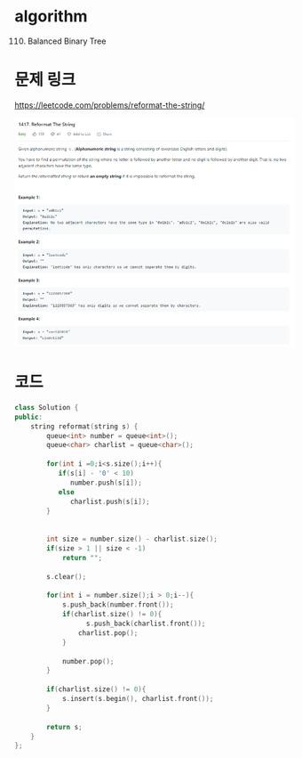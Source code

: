 ﻿# algorithm 
110. Balanced Binary Tree

# 문제 링크  
https://leetcode.com/problems/reformat-the-string/  

![title](https://github.com/jungmin3834/algorithm/blob/master/image/reformat-the-string.png)

# 코드

```cpp
class Solution {
public:
    string reformat(string s) {
        queue<int> number = queue<int>();
        queue<char> charlist = queue<char>();
        
        for(int i =0;i<s.size();i++){
           if(s[i] - '0' < 10)
              number.push(s[i]);
           else
              charlist.push(s[i]);
        }
        
        
        int size = number.size() - charlist.size();
        if(size > 1 || size < -1)
            return "";

        s.clear();
        
        for(int i = number.size();i > 0;i--){
            s.push_back(number.front());
            if(charlist.size() != 0){
                  s.push_back(charlist.front());
                charlist.pop();
            }
          
            number.pop();
        }
        
        if(charlist.size() != 0){
            s.insert(s.begin(), charlist.front());
        }
        
        return s;
    }
};
```
